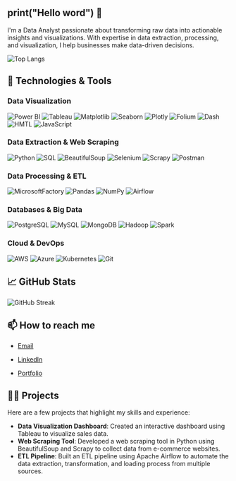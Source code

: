 
## print("Hello word") 👋

I'm a Data Analyst passionate about transforming raw data into actionable insights and visualizations. With expertise in data extraction, processing, and visualization, I help businesses make data-driven decisions.

![Top Langs](https://github-readme-stats.vercel.app/api/top-langs/?username=JackCaolho&theme=tokyonight&layout=compact)

## 🔧 Technologies & Tools
### Data Visualization
![Power BI](https://img.shields.io/badge/-Power%20BI-333?style=flat&logo=power-bi)
![Tableau](https://img.shields.io/badge/-Tableau-333?style=flat&logo=tableau)
![Matplotlib](https://img.shields.io/badge/-Matplotlib-333?style=flat&logo=python)
![Seaborn](https://img.shields.io/badge/-Seaborn-333?style=flat&logo=python)
![Plotly](https://img.shields.io/badge/-Plotly-333?style=flat&logo=plotly)
![Folium](https://img.shields.io/badge/-Folium-333?style=flat&logo=python)
![Dash](https://img.shields.io/badge/-Dash-333?style=flat&logo=plotly)
![HMTL](https://img.shields.io/badge/-HTML-333?style=flat&logo=html5)
![JavaScript](https://img.shields.io/badge/-JavaScript-333?style=flat&logo=javascript)


### Data Extraction & Web Scraping
![Python](https://img.shields.io/badge/-Python-333?style=flat&logo=python)
![SQL](https://img.shields.io/badge/-SQL-333?style=flat&logo=postgresql)
![BeautifulSoup](https://img.shields.io/badge/-BeautifulSoup-333?style=flat&logo=python)
![Selenium](https://img.shields.io/badge/-Selenium-333?style=flat&logo=selenium)
![Scrapy](https://img.shields.io/badge/-Scrapy-333?style=flat&logo=scrapy)
![Postman](https://img.shields.io/badge/-API-333?style=flat&logo=postman)

### Data Processing & ETL
![MicrosoftFactory](https://img.shields.io/badge/-Azure%20Data%20Factory-333)
![Pandas](https://img.shields.io/badge/-Pandas-333?style=flat&logo=pandas)
![NumPy](https://img.shields.io/badge/-NumPy-333?style=flat&logo=numpy)
![Airflow](https://img.shields.io/badge/-PySpark-333?style=flat&logo=apache-spark)


### Databases & Big Data
![PostgreSQL](https://img.shields.io/badge/-PostgreSQL-333?style=flat&logo=postgresql)
![MySQL](https://img.shields.io/badge/-MySQL-333?style=flat&logo=mysql)
![MongoDB](https://img.shields.io/badge/-MongoDB-333?style=flat&logo=mongodb)
![Hadoop](https://img.shields.io/badge/-Hadoop-333?style=flat&logo=apache-hadoop)
![Spark](https://img.shields.io/badge/-Spark-333?style=flat&logo=apache-spark)

### Cloud & DevOps
![AWS](https://img.shields.io/badge/-AWS-333?style=flat&logo=amazon-aws)
![Azure](https://img.shields.io/badge/-Azure-333?style=flat&logo=microsoft-azure)
![Kubernetes](https://img.shields.io/badge/-Kubernetes-333?style=flat&logo=kubernetes)
![Git](https://img.shields.io/badge/-Git-333?style=flat&logo=git)

## 📈 GitHub Stats
![GitHub Streak](https://github-readme-streak-stats.herokuapp.com/?user=SeuNomeDeUsuario&theme=tokyonight)

## 📫 How to reach me
- [Email](mailto:gustavoallify@gmail.com)
- [LinkedIn](https://www.linkedin.com/in/gustavoallify)

- [Portfolio](https://gustavoallify.com)

## 🧑‍💻 Projects
Here are a few projects that highlight my skills and experience:
- **Data Visualization Dashboard**: Created an interactive dashboard using Tableau to visualize sales data.
- **Web Scraping Tool**: Developed a web scraping tool in Python using BeautifulSoup and Scrapy to collect data from e-commerce websites.
- **ETL Pipeline**: Built an ETL pipeline using Apache Airflow to automate the data extraction, transformation, and loading process from multiple sources.


